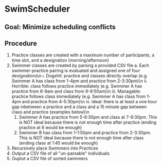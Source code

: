 # SwimScheduler
## Goal: Minimize scheduling conflicts
## Procedure
1. Practice classes are created with a maximum number of participants, a time slot, and a designation (morning/afternoon)
2. Swimmer classes are created by parsing a provided CSV file
  a. Each swimmer-practice pairing is evaluated and assigned one of four designations\n
    i. Dogshit: practice and classes directly overlap (e.g. Swimmer A has class from 1-4pm and practice from 2-3:30pm)\n
    ii. Horrible: class follows practice immediately (e.g. Swimmer A has practice from 8-9am and class from 9-9:50am)\n
    iii. Managable: practice follows class immediately (e.g. Swimmer A has class from 1-4pm and practice from 4-5:30pm)\n
    iv. Ideal: there is at least a one hour gap inbetween a practice and a class and a 15 minute gap between class and practice (examples below)\n
      1. Swimmer A has practice from 5-6:30pm and class at 7-9:30pm. This is NOT ideal because there is not enough time after practice (ending practice at 6 would be enough)
      2. Swimmer B has class from 1-1:50pm and practice  from 2-3:30pm. This is NOT ideal because there  is not enough time after class (ending class at 1:45 would be enough)
3. Recursively place Swimmers into Practices
4. Output a CSV file of all "un-parsable" individuals
5. Ouptut a CSV file of sorted swimmers
